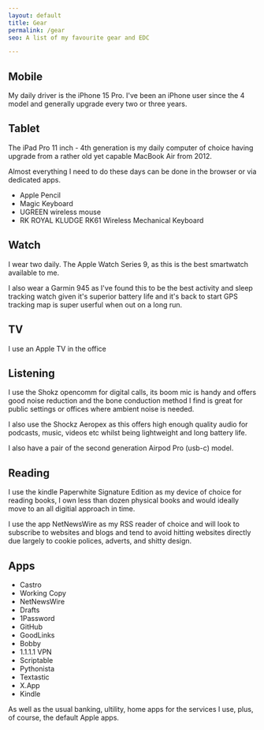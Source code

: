 ```yaml
---
layout: default
title: Gear
permalink: /gear
seo: A list of my favourite gear and EDC

---
```


## Mobile

My daily driver is the iPhone 15 Pro. I've been an iPhone user since the 4 model and generally upgrade every two or three years.


## Tablet

The iPad Pro 11 inch - 4th generation is my daily computer of choice having upgrade from a rather old yet capable MacBook Air from 2012. 

Almost everything I need to do these days can be done in the browser or via dedicated apps.

- Apple Pencil
- Magic Keyboard
- UGREEN wireless mouse
- RK ROYAL KLUDGE RK61 Wireless Mechanical Keyboard

## Watch

I wear two daily. The Apple Watch Series 9, as this is the best smartwatch available to me.

I also wear a Garmin 945 as I've found this to be the best activity and sleep tracking watch given it's superior battery life and it's back to start GPS tracking map is super userful when out on a long run.


## TV

I use an Apple TV in the office

## Listening

I use the Shokz opencomm for digital calls, its boom mic is handy and offers good noise reduction and the bone conduction method I find is great for public settings or offices where ambient noise is needed.

I also use the Shockz Aeropex as this offers high enough quality audio for podcasts, music, videos etc whilst being lightweight and long battery life.

I also have a pair of the second generation Airpod Pro (usb-c) model. 

## Reading

I use the kindle Paperwhite Signature Edition as my device of choice for reading books, I own less than dozen physical books and would ideally move to an all digitial approach in time.

I use the app NetNewsWire as my RSS reader of choice and will look to subscribe to websites and blogs and tend to avoid hitting websites directly due largely to cookie polices, adverts, and shitty design.


## Apps
 
- Castro
- Working Copy
- NetNewsWire
- Drafts
- 1Password
- GitHub
- GoodLinks
- Bobby
- 1.1.1.1 VPN
- Scriptable
- Pythonista
- Textastic
- X.App
- Kindle

As well as the usual banking, ultility, home apps for the services I use, plus, of course, the default Apple apps.
